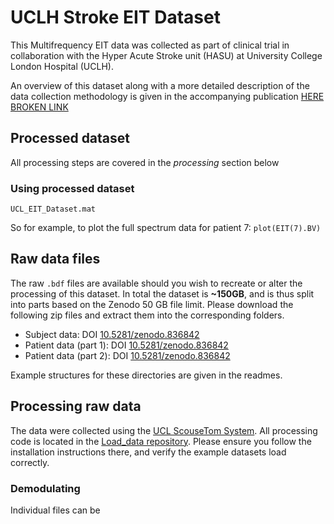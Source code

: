 # UCLH Stroke EIT Dataset
This Multifrequency EIT data was collected as part of clinical trial in collaboration with the Hyper Acute Stroke unit (HASU) at University College London Hospital (UCLH).

An overview of this dataset along with a more detailed description of the data collection methodology is given in the accompanying publication [HERE BROKEN LINK](badbad)

## Processed dataset



All processing steps are covered in the _processing_ section below


### Using processed dataset

`UCL_EIT_Dataset.mat`

So for example, to plot the full spectrum data for patient 7: `plot(EIT(7).BV)`



## Raw data files
The raw `.bdf` files are available should you wish to recreate or alter the processing of this dataset. In total the dataset is **~150GB**, and is thus split into parts based on the Zenodo 50 GB file limit.  Please download the following zip files and extract them into the corresponding folders.

-   Subject data:  DOI [10.5281/zenodo.836842](10.5281/zenodo.836842)
-   Patient data (part 1): DOI [10.5281/zenodo.836842](10.5281/zenodo.836842)
-   Patient data (part 2): DOI [10.5281/zenodo.836842](10.5281/zenodo.836842)

Example structures for these directories are given in the readmes.

## Processing raw data
The data were collected using the [UCL ScouseTom System](https://github.com/EIT-team/ScouseTom). All processing code is located in the [Load_data repository](https://github.com/EIT-team/Load_data). Please ensure you follow the installation instructions there, and verify the example datasets load correctly.

### Demodulating

Individual files can be
